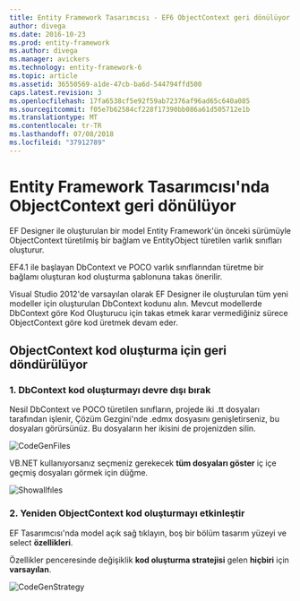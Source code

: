 ```yaml
---
title: Entity Framework Tasarımcısı - EF6 ObjectContext geri dönülüyor
author: divega
ms.date: 2016-10-23
ms.prod: entity-framework
ms.author: divega
ms.manager: avickers
ms.technology: entity-framework-6
ms.topic: article
ms.assetid: 36550569-a1de-47cb-ba6d-544794ffd500
caps.latest.revision: 3
ms.openlocfilehash: 17fa6538cf5e92f59ab72376af96ad65c640a085
ms.sourcegitcommit: f05e7b62584cf228f17390bb086a61d505712e1b
ms.translationtype: MT
ms.contentlocale: tr-TR
ms.lasthandoff: 07/08/2018
ms.locfileid: "37912789"
---
```

# <a name="reverting-to-objectcontext-in-entity-framework-designer"></a>Entity Framework Tasarımcısı'nda ObjectContext geri dönülüyor
EF Designer ile oluşturulan bir model Entity Framework'ün önceki sürümüyle ObjectContext türetilmiş bir bağlam ve EntityObject türetilen varlık sınıfları oluşturur.

EF4.1 ile başlayan DbContext ve POCO varlık sınıflarından türetme bir bağlamı oluşturan kod oluşturma şablonuna takas önerilir.

Visual Studio 2012'de varsayılan olarak EF Designer ile oluşturulan tüm yeni modeller için oluşturulan DbContext kodunu alın. Mevcut modellerde DbContext göre Kod Oluşturucu için takas etmek karar vermediğiniz sürece ObjectContext göre kod üretmek devam eder.

## <a name="reverting-back-to-objectcontext-code-generation"></a>ObjectContext kod oluşturma için geri döndürülüyor

### <a name="1-disable-dbcontext-code-generation"></a>1. DbContext kod oluşturmayı devre dışı bırak

Nesil DbContext ve POCO türetilen sınıfların, projede iki .tt dosyaları tarafından işlenir, Çözüm Gezgini'nde .edmx dosyasını genişletirseniz, bu dosyaları görürsünüz. Bu dosyaların her ikisini de projenizden silin.

![CodeGenFiles](~/ef6/media/codegenfiles.png)

VB.NET kullanıyorsanız seçmeniz gerekecek **tüm dosyaları göster** iç içe geçmiş dosyaları görmek için düğme.

![Showallfıles](~/ef6/media/showallfiles.png)

### <a name="2-re-enable-objectcontext-code-generation"></a>2. Yeniden ObjectContext kod oluşturmayı etkinleştir

EF Tasarımcısı'nda model açık sağ tıklayın, boş bir bölüm tasarım yüzeyi ve select **özellikleri**.

Özellikler penceresinde değişiklik **kod oluşturma stratejisi** gelen **hiçbiri** için **varsayılan**.

![CodeGenStrategy](~/ef6/media/codegenstrategy.png)
